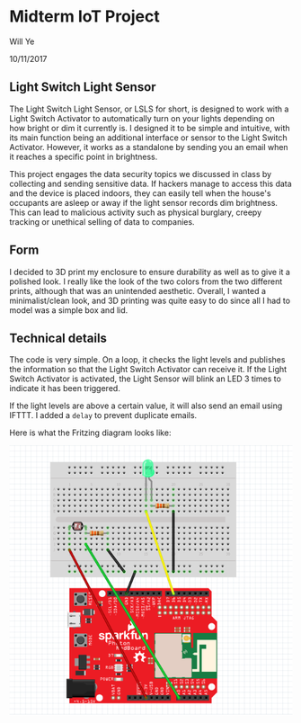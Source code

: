 # Midterm IoT Project

Will Ye

10/11/2017

## Light Switch Light Sensor

The Light Switch Light Sensor, or LSLS for short, is designed to work with a Light Switch Activator to automatically turn on your lights depending on how bright or dim it currently is. I designed it to be simple and intuitive, with its main function being an additional interface or sensor to the Light Switch Activator. However, it works as a standalone by sending you an email when it reaches a specific point in brightness.

This project engages the data security topics we discussed in class by collecting and sending sensitive data. If hackers manage to access this data and the device is placed indoors, they can easily tell when the house's occupants are asleep or away if the light sensor records dim brightness. This can lead to malicious activity such as physical burglary, creepy tracking or unethical selling of data to companies.

## Form

I decided to 3D print my enclosure to ensure durability as well as to give it a polished look. I really like the look of the two colors from the two different prints, although that was an unintended aesthetic. Overall, I wanted a minimalist/clean look, and 3D printing was quite easy to do since all I had to model was a simple box and lid.

## Technical details

The code is very simple. On a loop, it checks the light levels and publishes the information so that the Light Switch Activator can receive it. If the Light Switch Activator is activated, the Light Sensor will blink an LED 3 times to indicate it has been triggered.

If the light levels are above a certain value, it will also send an email using IFTTT. I added a `delay` to prevent duplicate emails.

Here is what the Fritzing diagram looks like:

![fritzing](https://github.com/williamyeny/physical-computing-midterm/blob/master/lsls-fritzing.PNG?raw=true)

